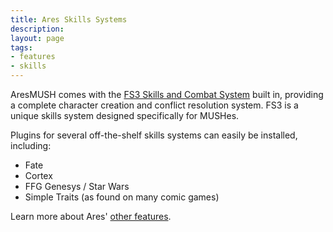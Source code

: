 ```yaml
---
title: Ares Skills Systems
description:
layout: page
tags: 
- features
- skills
---
```


AresMUSH comes with the [FS3 Skills and Combat System](/fs3/fs3-3) built in, providing a complete character creation and conflict resolution system.  FS3 is a unique skills system designed specifically for MUSHes.

Plugins for several off-the-shelf skills systems can easily be installed, including:

* Fate
* Cortex
* FFG Genesys / Star Wars
* Simple Traits (as found on many comic games)

Learn more about Ares' [other features](/features).